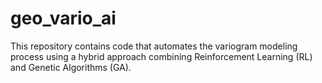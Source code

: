 # geo_vario_ai
This repository contains code that automates the variogram modeling process using a hybrid approach combining Reinforcement Learning (RL) and Genetic Algorithms (GA). 
